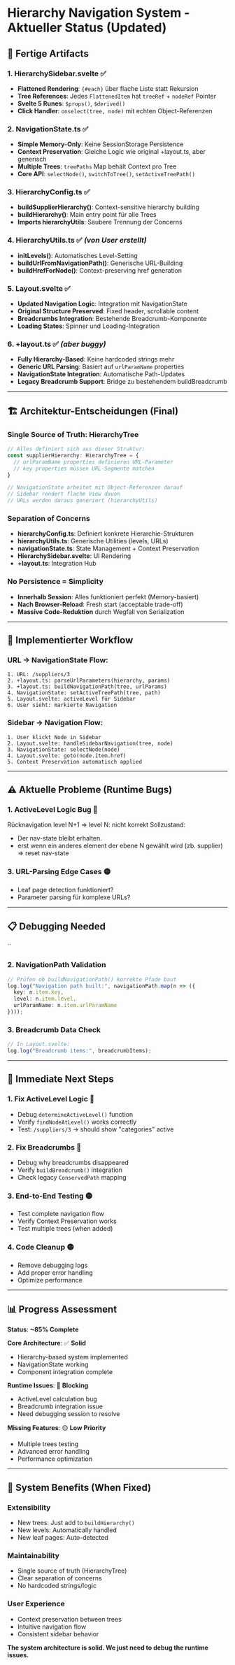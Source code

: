 # **Hierarchy Navigation System - Aktueller Status (Updated)**

## **📁 Fertige Artifacts**

### **1. HierarchySidebar.svelte** ✅
- **Flattened Rendering**: `{#each}` über flache Liste statt Rekursion
- **Tree References**: Jedes `FlattenedItem` hat `treeRef` + `nodeRef` Pointer
- **Svelte 5 Runes**: `$props()`, `$derived()`
- **Click Handler**: `onselect(tree, node)` mit echten Object-Referenzen

### **2. NavigationState.ts** ✅
- **Simple Memory-Only**: Keine SessionStorage Persistence 
- **Context Preservation**: Gleiche Logic wie original +layout.ts, aber generisch
- **Multiple Trees**: `treePaths` Map behält Context pro Tree
- **Core API**: `selectNode()`, `switchToTree()`, `setActiveTreePath()`

### **3. HierarchyConfig.ts** ✅
- **buildSupplierHierarchy()**: Context-sensitive hierarchy building
- **buildHierarchy()**: Main entry point für alle Trees
- **Imports hierarchyUtils**: Saubere Trennung der Concerns

### **4. HierarchyUtils.ts** ✅ *(von User erstellt)*
- **initLevels()**: Automatisches Level-Setting
- **buildUrlFromNavigationPath()**: Generische URL-Building
- **buildHrefForNode()**: Context-preserving href generation

### **5. Layout.svelte** ✅
- **Updated Navigation Logic**: Integration mit NavigationState
- **Original Structure Preserved**: Fixed header, scrollable content
- **Breadcrumbs Integration**: Bestehende Breadcrumb-Komponente
- **Loading States**: Spinner und Loading-Integration

### **6. +layout.ts** ✅ *(aber buggy)*
- **Fully Hierarchy-Based**: Keine hardcoded strings mehr
- **Generic URL Parsing**: Basiert auf `urlParamName` properties
- **NavigationState Integration**: Automatische Path-Updates
- **Legacy Breadcrumb Support**: Bridge zu bestehendem buildBreadcrumb

---

## **🏗️ Architektur-Entscheidungen (Final)**

### **Single Source of Truth: HierarchyTree**
```typescript
// Alles definiert sich aus dieser Struktur:
const supplierHierarchy: HierarchyTree = { 
  // urlParamName properties definieren URL-Parameter
  // key properties müssen URL-Segmente matchen
}

// NavigationState arbeitet mit Object-Referenzen darauf
// Sidebar rendert flache View davon  
// URLs werden daraus generiert (hierarchyUtils)
```

### **Separation of Concerns**
- **hierarchyConfig.ts**: Definiert konkrete Hierarchie-Strukturen
- **hierarchyUtils.ts**: Generische Utilities (levels, URLs)
- **navigationState.ts**: State Management + Context Preservation
- **HierarchySidebar.svelte**: UI Rendering
- **+layout.ts**: Integration Hub

### **No Persistence = Simplicity**
- **Innerhalb Session**: Alles funktioniert perfekt (Memory-basiert)
- **Nach Browser-Reload**: Fresh start (acceptable trade-off)
- **Massive Code-Reduktion** durch Wegfall von Serialization

---

## **🔄 Implementierter Workflow**

### **URL → NavigationState Flow:**
```
1. URL: /suppliers/3
2. +layout.ts: parseUrlParameters(hierarchy, params)
3. +layout.ts: buildNavigationPath(tree, urlParams)  
4. NavigationState: setActiveTreePath(tree, path)
5. Layout.svelte: activeLevel für Sidebar
6. User sieht: markierte Navigation
```

### **Sidebar → Navigation Flow:**
```
1. User klickt Node in Sidebar
2. Layout.svelte: handleSidebarNavigation(tree, node)
3. NavigationState: selectNode(node) 
4. Layout.svelte: goto(node.item.href)
5. Context Preservation automatisch applied
```

---

## **⚠️ Aktuelle Probleme (Runtime Bugs)**

### **1. ActiveLevel Logic Bug** 🔴
Rücknavigation level N+1 => level N: nicht korrekt
Sollzustand: 
* Der nav-state bleibt erhalten.
* erst wenn ein anderes element der ebene N gewählt wird (zb. supplier) => reset nav-state 



### **3. URL-Parsing Edge Cases** 🟡  
- Leaf page detection funktioniert?
- Parameter parsing für komplexe URLs?

---

## **📋 Debugging Needed**

``

### **2. NavigationPath Validation**
```typescript
// Prüfen ob buildNavigationPath() korrekte Pfade baut
log.log("Navigation path built:", navigationPath.map(n => ({ 
  key: n.item.key, 
  level: n.item.level,
  urlParamName: n.item.urlParamName 
})));
```

### **3. Breadcrumb Data Check**
```typescript
// In Layout.svelte:
log.log("Breadcrumb items:", breadcrumbItems);
```

---

## **🎯 Immediate Next Steps**

### **1. Fix ActiveLevel Logic** 🔴
- Debug `determineActiveLevel()` function
- Verify `findNodeAtLevel()` works correctly
- Test: `/suppliers/3` → should show "categories" active

### **2. Fix Breadcrumbs** 🔴
- Debug why breadcrumbs disappeared
- Verify `buildBreadcrumb()` integration
- Check legacy `ConservedPath` mapping

### **3. End-to-End Testing** 🟡
- Test complete navigation flow
- Verify Context Preservation works
- Test multiple trees (when added)

### **4. Code Cleanup** 🟡
- Remove debugging logs
- Add proper error handling
- Optimize performance

---

## **📊 Progress Assessment**

**Status**: **~85% Complete** 

**Core Architecture**: ✅ **Solid**
- Hierarchy-based system implemented
- NavigationState working
- Component integration complete

**Runtime Issues**: 🔴 **Blocking**
- ActiveLevel calculation bug
- Breadcrumb integration issue
- Need debugging session to resolve

**Missing Features**: 🟡 **Low Priority**
- Multiple trees testing
- Advanced error handling
- Performance optimization

---

## **🚀 System Benefits (When Fixed)**

### **Extensibility**
- New trees: Just add to `buildHierarchy()`
- New levels: Automatically handled
- New leaf pages: Auto-detected

### **Maintainability** 
- Single source of truth (HierarchyTree)
- Clear separation of concerns
- No hardcoded strings/logic

### **User Experience**
- Context preservation between trees
- Intuitive navigation flow
- Consistent sidebar behavior

**The system architecture is solid. We just need to debug the runtime issues.**